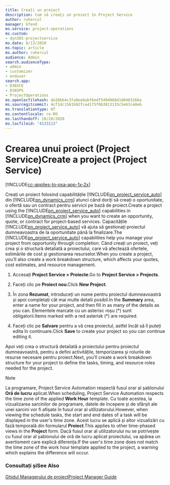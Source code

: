 ```yaml
---
title: Creați un proiect
description: Cum să creați un proiect în Project Service
author: ruhercul
manager: kfend
ms.service: project-operations
ms.custom:
- dyn365-projectservice
ms.date: 8/13/2020
ms.topic: article
ms.author: ruhercul
audience: Admin
search.audienceType:
- admin
- customizer
- enduser
search.app:
- D365CE
- D365PS
- ProjectOperations
ms.openlocfilehash: de26bb4c3fa0ee8abf6edf5494968d1d0403266a
ms.sourcegitcommit: 4cf1dc1561b92fca4175f0b3813133c5e63ce8e6
ms.translationtype: HT
ms.contentlocale: ro-RO
ms.lasthandoff: 10/28/2020
ms.locfileid: "4133113"
---
```

# <a name="create-a-project-project-service"></a><span data-ttu-id="51e1e-103">Crearea unui proiect (Project Service)</span><span class="sxs-lookup"><span data-stu-id="51e1e-103">Create a project (Project Service)</span></span>

[!INCLUDE[cc-applies-to-psa-app-1x-2x](../includes/cc-applies-to-psa-app-1x-2x.md)]

<span data-ttu-id="51e1e-104">Creați un proiect folosind capabilitățile [!INCLUDE[pn_project_service_auto](../includes/pn-project-service-auto.md)] din [!INCLUDE[pn_dynamics_crm](../includes/pn-dynamics-crm.md)] atunci când doriți să creați o oportunitate, o ofertă sau un contract pentru servicii pe bază de proiect.</span><span class="sxs-lookup"><span data-stu-id="51e1e-104">Create a project using the [!INCLUDE[pn_project_service_auto](../includes/pn-project-service-auto.md)] capabilities in [!INCLUDE[pn_dynamics_crm](../includes/pn-dynamics-crm.md)] when you want to create an opportunity, quote, or contract for project-based services.</span></span> <span data-ttu-id="51e1e-105">Capacitățile [!INCLUDE[pn_project_service_auto](../includes/pn-project-service-auto.md)] vă ajuta să gestionați proiectul dumneavoastra de la oportunitate până la finalizare.</span><span class="sxs-lookup"><span data-stu-id="51e1e-105">The [!INCLUDE[pn_project_service_auto](../includes/pn-project-service-auto.md)] capabilities help you manage your project from opportunity through completion.</span></span> <span data-ttu-id="51e1e-106">Când creați un proiect, veți crea și o structură detaliată a proiectului, care vă afectează ofertele, estimările de cost și gestionarea resurselor.</span><span class="sxs-lookup"><span data-stu-id="51e1e-106">When you create a project, you’ll also create a work breakdown structure, which affects your quotes, cost estimates, and resource management.</span></span>  
  
1.  <span data-ttu-id="51e1e-107">Accesați **Project Service > Proiecte**.</span><span class="sxs-lookup"><span data-stu-id="51e1e-107">Go to **Project Service > Projects**.</span></span>  
  
2.  <span data-ttu-id="51e1e-108">Faceți clic pe **Proiect nou**.</span><span class="sxs-lookup"><span data-stu-id="51e1e-108">Click **New Project**.</span></span>  
  
3.  <span data-ttu-id="51e1e-109">În zona **Rezumat**, introduceți un nume pentru proiectul dumneavoastră și apoi completați cât mai multe detalii posibil.</span><span class="sxs-lookup"><span data-stu-id="51e1e-109">In the **Summary** area, enter a name for your project, and then fill in as many of the details as you can.</span></span> <span data-ttu-id="51e1e-110">Elementele marcate cu un asterisc roșu (\*) sunt obligatorii.</span><span class="sxs-lookup"><span data-stu-id="51e1e-110">Items marked with a red asterisk (\*) are required.</span></span>  
  
4.  <span data-ttu-id="51e1e-111">Faceți clic pe **Salvare** pentru a vă crea proiectul, astfel încât să îl puteți edita în continuare.</span><span class="sxs-lookup"><span data-stu-id="51e1e-111">Click **Save** to create your project so you can continue editing it.</span></span>  
  
<span data-ttu-id="51e1e-112">Apoi veți crea o structură detaliată a proiectului pentru proiectul dumneavoastră, pentru a defini activitățile, temporizarea și rolurile de resurse necesare pentru proiect.</span><span class="sxs-lookup"><span data-stu-id="51e1e-112">Next, you’ll create a work breakdown structure for your project to define the tasks, timing, and resource roles needed for the project.</span></span>  

> [!NOTE]
> <span data-ttu-id="51e1e-113">La programare, Project Service Automation respectă fusul orar al șablonului **Oră de lucru** aplicat.</span><span class="sxs-lookup"><span data-stu-id="51e1e-113">When scheduling, Project Service Automation respects the time zone of the applied **Work Hour** template.</span></span> <span data-ttu-id="51e1e-114">Cu toate acestea, la vizualizarea sarcinilor de programare, datele de începere și de sfârșit ale unei sarcini vor fi afișate în fusul orar al utilizatorului.</span><span class="sxs-lookup"><span data-stu-id="51e1e-114">However, when viewing the schedule tasks, the start and end dates of a task will be displayed in the user's time zone.</span></span> <span data-ttu-id="51e1e-115">Acest lucru se aplică și altor vizualizări cu fază temporală din formularul **Proiect**.</span><span class="sxs-lookup"><span data-stu-id="51e1e-115">This applies to other time-phased views in the **Project** form.</span></span> <span data-ttu-id="51e1e-116">Dacă fusul orar al utilizatorului nu se potrivește cu fusul orar al șablonului de oră de lucru aplicat proiectului, va apărea un avertisment care explică diferența.</span><span class="sxs-lookup"><span data-stu-id="51e1e-116">If the user's time zone does not match the time zone of the work hour template applied to the project, a warning which explains the difference will occur.</span></span> 
  
### <a name="see-also"></a><span data-ttu-id="51e1e-117">Consultați și</span><span class="sxs-lookup"><span data-stu-id="51e1e-117">See Also</span></span>  
 [<span data-ttu-id="51e1e-118">Ghidul Managerului de proiect</span><span class="sxs-lookup"><span data-stu-id="51e1e-118">Project Manager Guide</span></span>](../psa/project-manager-guide.md)

